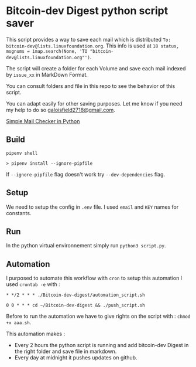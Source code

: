 # Bitcoin-dev Digest python script saver

This script provides a way to save each mail which is distributed `To: bitcoin-dev@lists.linuxfoundation.org`. 
This info is used at  `18 status, msgnums = imap.search(None, 'TO "bitcoin-dev@lists.linuxfoundation.org"')`.

The script will create a folder for each Volume and save each mail indexed by `issue_xx` in MarkDown Format.

You can consult folders and file in this repo to see the behavior of this script. 

You can adapt easily for other saving purposes. 
Let me know if you need my help to do so <u>galoisfield2718@gmail.com</u>.

[Simple Mail Checker in Python](https://www.youtube.com/watch?v=4iMZUhkpWAc)

## Build

```
pipenv shell

> pipenv install --ignore-pipfile
```

If `--ignore-pipfile` flag doesn't work try `--dev-dependencies` flag.

## Setup

We need to setup the config in `.env` file. I used `email` and `KEY` names for constants.

## Run

In the python virtual environnement simply run `python3 script.py`.

## Automation

I purposed to automate this workflow with `cron` to setup this automation I used `crontab -e` with :

```
* */2 * * * ./Bitcoin-dev-digest/automation_script.sh

0 0 * * * cd ~/Bitcoin-dev-digest && ./push_script.sh
```

Before to run the automation we have to give rights on the script with : `chmod +x aaa.sh`.

This automation makes : 
- Every 2 hours the python script is running and add bitcoin-dev Digest in the right folder and save file in markdown.
- Every day at midnight it pushes updates on github.





